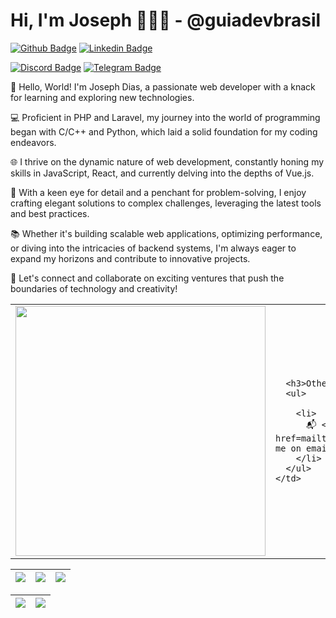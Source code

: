 <h1> Hi, I'm Joseph 👨🏻‍💻 - @guiadevbrasil </h1>

[![Github Badge](https://img.shields.io/badge/-Facebook-blue?style=for-the-badge&logo=Facebook&logoColor=white&link=https://github.com/JosephDebugger)](https://www.facebook.com/joseph.dias.9212/)
[![Linkedin Badge](https://img.shields.io/badge/-Linkedin-blue?style=for-the-badge&logo=Linkedin&logoColor=white&link=https://github.com/JosephDebugger)](https://www.linkedin.com/in/joseph-dias/)
<!-- [![Youtube Badge](https://img.shields.io/badge/YouTube-FF0000?style=for-the-badge&logo=youtube&logoColor=white)](https://www.youtube.com/channel/UCzmXzz_VR0Li8-YOvWN_t3g) -->
[![Discord Badge](https://img.shields.io/badge/Discord-5865F2?style=for-the-badge&logo=discord&logoColor=white)](https://discord.gg/josephdias1966)
[![Telegram Badge](https://img.shields.io/badge/Telegram-2CA5E0?style=for-the-badge&logo=telegram&logoColor=white)](https://t.me/josephHack360)

👋 Hello, World! I'm Joseph Dias, a passionate web developer with a knack for learning and exploring new technologies.

💻 Proficient in PHP and Laravel, my journey into the world of programming began with C/C++ and Python, which laid a solid foundation for my coding endeavors.

🌐 I thrive on the dynamic nature of web development, constantly honing my skills in JavaScript, React, and currently delving into the depths of Vue.js.

🚀 With a keen eye for detail and a penchant for problem-solving, I enjoy crafting elegant solutions to complex challenges, leveraging the latest tools and best practices.

📚 Whether it's building scalable web applications, optimizing performance, or diving into the intricacies of backend systems, I'm always eager to expand my horizons and contribute to innovative projects.

🌟 Let's connect and collaborate on exciting ventures that push the boundaries of technology and creativity!

<table border="0" cellspacing="0" cellpadding="0">
  <tr>
    <td style="border: 0";>
      <img width="400" src="https://i.imgur.com/bXxIgrd.png" />
    </td>
    <td style="border: 0";>
   
      <h3>Other places you can find me</h3>
      <ul>
        
        <li>
          📬 <a href=mailto:josephdias012@gmail.com>Contact-me on email</a>
        </li>
      </ul>
    </td>
  </tr>
</table>

| ![](http://github-profile-summary-cards.vercel.app/api/cards/stats?username=JosephDebugger&theme=nord_dark) | ![](http://github-profile-summary-cards.vercel.app/api/cards/repos-per-language?username=JosephDebugger&hide=Html&theme=nord_dark) | ![](http://github-profile-summary-cards.vercel.app/api/cards/most-commit-language?username=JosephDebugger&theme=nord_dark) |
| :-: | :-: | :-: |

| ![](http://github-profile-summary-cards.vercel.app/api/cards/profile-details?username=JosephDebugger&theme=nord_dark) | ![](https://github-readme-streak-stats.herokuapp.com/?user=JosephDebugger&hide_border=true&date_format=M%20j%5B%2C%20Y%5D&background=2D3742&stroke=2D3742&ring=6bbbca&fire=6bbbca&currStreakNum=fff&sideNums=6bbbca&currStreakLabel=6bbbca&sideLabels=fff&dates=fff) |
| :-: | :-: |
